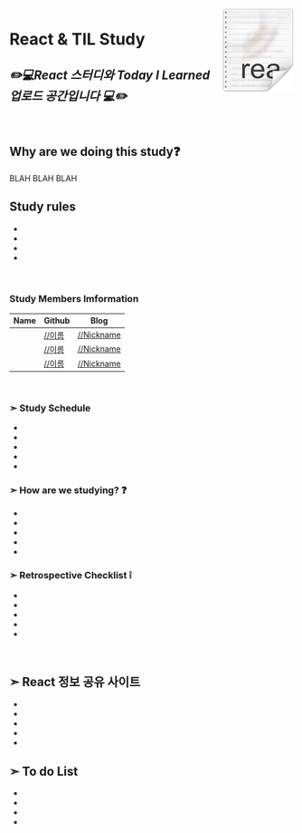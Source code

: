 <img src="icon.png" align="right" />

# React & TIL Study
## *✏️💻React 스터디와 Today I Learned 업로드 공간입니다 💻✏️*

<br>

## Why are we doing this study❓

 BLAH BLAH BLAH

## Study rules
-
-
-
-


<br>



### Study Members Imformation

| Name | Github | Blog | 
|---|---|---|
|  | [//이름](//주소) | [//Nickname](주소)  |
|  | [//이름](//주소) | [//Nickname](주소)   |
|  | [//이름](//주소) | [//Nickname](주소) |



<br>


 ### ➣ Study Schedule
-
-
-
-
-
### ➣ How are we studying? ❓

-
-
-
-
-


### ➣ Retrospective Checklist ❕
-
-
-
-
-





<br>

## **➣ React 정보 공유 사이트** 
-
-
-
-
-




## **➣ To do List**
-
-
-
-



### 
